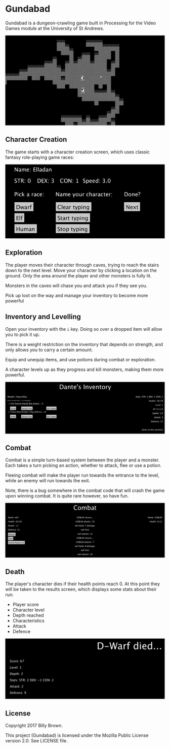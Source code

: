 # Gundabad

Gundabad is a dungeon-crawling game built in Processing for the Video Games module at the University of St&nbsp;Andrews.

![A screenshot of Gundabad, where the player 'wef' is surrounded by enemies, but some treasure lies on the floor nearby.](screenshots/gundabad.png "Gundabad screenshot")

## Character Creation

The game starts with a character creation screen, which uses classic fantasy role-playing game races:

![An elf character called Elladan in Gundabad's character creation screen.](screenshots/gundabad-creation.png "Gundabad character creation")

## Exploration

The player moves their character through caves, trying to reach the stairs down to the next level. Move your character by clicking a location on the ground. Only the area around the player and other monsters is fully lit.

Monsters in the caves will chase you and attack you if they see you.

Pick up loot on the way and manage your inventory to become more powerful

## Inventory and Levelling

Open your inventory with the `i` key. Doing so over a dropped item will allow you to pick it up.

There is a weight restriction on the inventory that depends on strength, and only allows you to carry a certain amount.

Equip and unequip items, and use potions during combat or exploration.

A character levels up as they progress and kill monsters, making them more powerful.

![The character Dante opens their inventory.](screenshots/gundabad-inventory.png "Gundabad inventory")

## Combat

Combat is a simple turn-based system between the player and a monster. Each takes a turn picking an action, whether to attack, flee or use a potion.

Fleeing combat will make the player run towards the entrance to the level, while an enemy will run towards the exit.

Note, there is a bug somewhere in the combat code that will crash the game upon winning combat. It is quite rare however, so have fun.

![The character weg fights a goblin and both are taking damage.](screenshots/gundabad-combat.png "Gundabad combat")

## Death

The player's character dies if their health points reach 0. At this point they will be taken to the results screen, which displays some stats about their run:

- Player score
- Character level
- Depth reached
- Characteristics
- Attack
- Defence

![The character D-Warf has died and their results are displayed on the death screen.](screenshots/gundabad-death.png "Gundabad death")

## License

Copyright 2017 Billy Brown.

This project (Gundabad) is licensed under the Mozilla Public License version 2.0. See LICENSE file.
